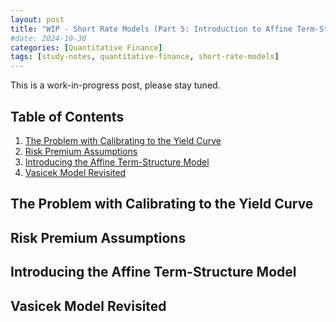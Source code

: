 ```yaml
---
layout: post
title: "WIP - Short Rate Models (Part 5: Introduction to Affine Term-Structure Model)"
#date: 2024-10-30
categories: [Quantitative Finance]
tags: [study-notes, quantitative-finance, short-rate-models]
---
```


<script type="text/javascript" src="https://cdn.mathjax.org/mathjax/latest/MathJax.js?config=default"></script>

This is a work-in-progress post, please stay tuned.

## Table of Contents

1. [The Problem with Calibrating to the Yield Curve](#the-problem-with-calibrating-to-the-yield-curve)
2. [Risk Premium Assumptions](#risk-premium-assumptions)
3. [Introducing the Affine Term-Structure Model](#introducing-the-affine-term-structure-model)
4. [Vasicek Model Revisited](#vasicek-model-revisited)

## The Problem with Calibrating to the Yield Curve

## Risk Premium Assumptions

## Introducing the Affine Term-Structure Model

## Vasicek Model Revisited